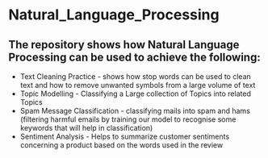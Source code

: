 # Natural_Language_Processing
## The repository shows how Natural Language Processing can be used to achieve the following:

- Text Cleaning Practice - shows how stop words can be used to clean text and how to remove unwanted symbols from a large volume of text
- Topic Modelling - Classifying a Large collection of Topics into related Topics
- Spam Message Classification - classifying mails into spam and hams (filtering harmful emails by training our model to recognise some keywords that will help in classification)
- Sentiment Analysis - Helps to summarize customer sentiments concerning a product based on the words used in the review

